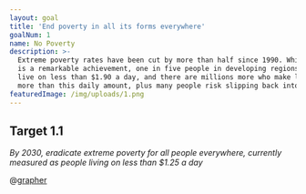 ```yaml
---
layout: goal
title: 'End poverty in all its forms everywhere'
goalNum: 1
name: No Poverty
description: >-
  Extreme poverty rates have been cut by more than half since 1990. While this
  is a remarkable achievement, one in five people in developing regions still
  live on less than $1.90 a day, and there are millions more who make little
  more than this daily amount, plus many people risk slipping back into poverty.
featuredImage: /img/uploads/1.png
---
```

## Target 1.1
*By 2030, eradicate extreme poverty for all people everywhere, currently measured as people living on less than $1.25 a day*

@[grapher](https://ourworldindata.org/grapher/share-of-the-population-living-in-extreme-poverty?tab=map)